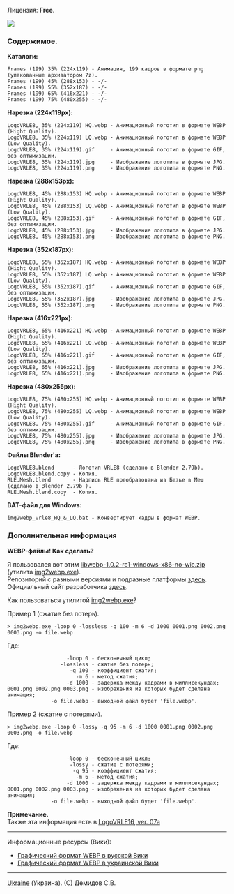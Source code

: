 Лицензия: **Free**.

![](https://github.com/drilnet/blender3d-logovrle8-logovrle16/blob/master/UA.png)

### Содержимое.

**Каталоги:**

```
Frames (199) 35% (224x119) - Анимация, 199 кадров в формате png (упакованные архиватором 7z).
Frames (199) 45% (288x153) - -/-
Frames (199) 55% (352x187) - -/-
Frames (199) 65% (416x221) - -/-
Frames (199) 75% (480x255) - -/-
```

**Нарезка (224x119px):**

```
LogoVRLE8, 35% (224x119) HQ.webp - Анимационный логотип в формате WEBP (Hight Quality).
LogoVRLE8, 35% (224x119) LQ.webp - Анимационный логотип в формате WEBP (Low Quality).
LogoVRLE8, 35% (224x119).gif     - Анимационный логотип в формате GIF, без оптимизации.
LogoVRLE8, 35% (224x119).jpg     - Изображение логотипа в формате JPG.
LogoVRLE8, 35% (224x119).png     - Изображение логотипа в формате PNG.
```

**Нарезка (288x153px):**

```
LogoVRLE8, 45% (288x153) HQ.webp - Анимационный логотип в формате WEBP (Hight Quality).
LogoVRLE8, 45% (288x153) LQ.webp - Анимационный логотип в формате WEBP (Low Quality).
LogoVRLE8, 45% (288x153).gif     - Анимационный логотип в формате GIF, без оптимизации.
LogoVRLE8, 45% (288x153).jpg     - Изображение логотипа в формате JPG.
LogoVRLE8, 45% (288x153).png     - Изображение логотипа в формате PNG.
```

**Нарезка (352x187px):**

```
LogoVRLE8, 55% (352x187) HQ.webp - Анимационный логотип в формате WEBP (Hight Quality).
LogoVRLE8, 55% (352x187) LQ.webp - Анимационный логотип в формате WEBP (Low Quality).
LogoVRLE8, 55% (352x187).gif     - Анимационный логотип в формате GIF, без оптимизации.
LogoVRLE8, 55% (352x187).jpg     - Изображение логотипа в формате JPG.
LogoVRLE8, 55% (352x187).png     - Изображение логотипа в формате PNG.
```

**Нарезка (416x221px):**

```
LogoVRLE8, 65% (416x221) HQ.webp - Анимационный логотип в формате WEBP (Hight Quality).
LogoVRLE8, 65% (416x221) LQ.webp - Анимационный логотип в формате WEBP (Low Quality).
LogoVRLE8, 65% (416x221).gif     - Анимационный логотип в формате GIF, без оптимизации.
LogoVRLE8, 65% (416x221).jpg     - Изображение логотипа в формате JPG.
LogoVRLE8, 65% (416x221).png     - Изображение логотипа в формате PNG.
```

**Нарезка (480x255px):**

```
LogoVRLE8, 75% (480x255) HQ.webp - Анимационный логотип в формате WEBP (Hight Quality).
LogoVRLE8, 75% (480x255) LQ.webp - Анимационный логотип в формате WEBP (Low Quality).
LogoVRLE8, 75% (480x255).gif     - Анимационный логотип в формате GIF, без оптимизации.
LogoVRLE8, 75% (480x255).jpg     - Изображение логотипа в формате JPG.
LogoVRLE8, 75% (480x255).png     - Изображение логотипа в формате PNG.
```

**Файлы Blender'а:**

```
LogoVRLE8.blend      - Логотип VRLE8 (сделано в Blender 2.79b).
LogoVRLE8.blend.copy - Копия.
RLE.Mesh.blend       - Надпись RLE преобразована из Безье в Меш (сделано в Blender 2.79b ).
RLE.Mesh.blend.copy  - Копия.
```
**BAT-файл для Windows:**

```
img2webp_vrle8_HQ_&_LQ.bat - Конвертирует кадры в формат WEBP.
```

### Дополнительная информация

**WEBP-файлы! Как сделать?**

Я пользовался вот этим [libwebp-1.0.2-rc1-windows-x86-no-wic.zip](https://storage.googleapis.com/downloads.webmproject.org/releases/webp/libwebp-1.0.2-rc1-windows-x86-no-wic.zip) (утилита [img2webp.exe](https://developers.google.com/speed/webp/docs/img2webp)).
<br>
Репозиторий с разными версиями и подразные платформы [здесь](https://storage.googleapis.com/downloads.webmproject.org/releases/webp/index.html).
<br>
Официальный сайт разработчика [здесь](https://developers.google.com/speed/webp/).

Как пользоваться утилитой [img2webp.exe](https://developers.google.com/speed/webp/docs/img2webp)?


Пример 1 (сжатие без потерь).
```
> img2webp.exe -loop 0 -lossless -q 100 -m 6 -d 1000 0001.png 0002.png 0003.png -o file.webp
```

Где:

```
                   -loop 0 - бесконечный цикл;
                 -lossless - сжатие без потерь;
                    -q 100 - коэффициент сжатия;
                      -m 6 - метод сжатия;
                   -d 1000 - задержка между кадрами в миллисекундах;
0001.png 0002.png 0003.png - изображения из которых будет сделана анимация;
              -o file.webp - выходной файл будет 'file.webp'.
```

Пример 2 (сжатие с потерями).
```
> img2webp.exe -loop 0 -lossy -q 95 -m 6 -d 1000 0001.png 0002.png 0003.png -o file.webp
```

Где:

```
                   -loop 0 - бесконечный цикл;
                    -lossy - сжатие с потерями;
                     -q 95 - коэффициент сжатия;
                      -m 6 - метод сжатия;
                   -d 1000 - задержка между кадрами в миллисекундах;
0001.png 0002.png 0003.png - изображения из которых будет сделана анимация;
              -o file.webp - выходной файл будет 'file.webp'.
```

**Примечание.**
<br>
Также эта информация есть в [LogoVRLE16, ver. 07a](https://github.com/drilnet/blender3d-logovrle8-logovrle16/tree/master/LogoVRLE16%2C%20ver.%2007a)

<hr>

Информационные ресурсы (Вики):

* [Графический формат WEBP в русской Вики](https://ru.wikipedia.org/wiki/WebP)
* [Графический формат WEBP в украинской Вики](https://uk.wikipedia.org/wiki/WebP)

<hr>

[Ukraine](https://en.wikipedia.org/wiki/Ukraine) (Украина). (C) Демидов С.В.
